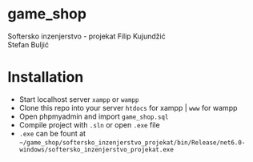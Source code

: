 # game_shop
Softersko inzenjerstvo - projekat
Filip Kujundžić <br/> 
Stefan Buljić

# Installation
- Start localhost server `xampp` or `wampp`
- Clone this repo into your server `htdocs` for xampp | `www` for wampp
- Open phpmyadmin and import `game_shop.sql`
- Compile project with `.sln` or open `.exe` file
- `.exe` can be fount at `~/game_shop/softersko_inzenjerstvo_projekat/bin/Release/net6.0-windows/softersko_inzenjerstvo_projekat.exe`
